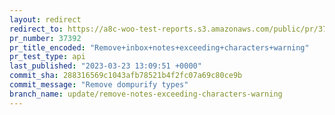 ```yaml
---
layout: redirect
redirect_to: https://a8c-woo-test-reports.s3.amazonaws.com/public/pr/37392/api/index.html
pr_number: 37392
pr_title_encoded: "Remove+inbox+notes+exceeding+characters+warning"
pr_test_type: api
last_published: "2023-03-23 13:09:51 +0000"
commit_sha: 288316569c1043afb78521b4f2fc07a69c80ce9b
commit_message: "Remove dompurify types"
branch_name: update/remove-notes-exceeding-characters-warning
---
```

